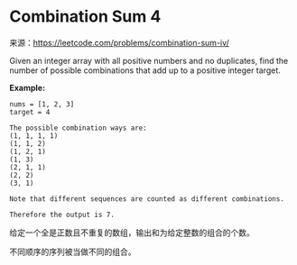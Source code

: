 # Combination Sum 4

来源：<https://leetcode.com/problems/combination-sum-iv/>

Given an integer array with all positive numbers and no duplicates, find the number of possible combinations that add up to a positive integer target.

**Example:**

```
nums = [1, 2, 3]
target = 4

The possible combination ways are:
(1, 1, 1, 1)
(1, 1, 2)
(1, 2, 1)
(1, 3)
(2, 1, 1)
(2, 2)
(3, 1)

Note that different sequences are counted as different combinations.

Therefore the output is 7.
```

给定一个全是正数且不重复的数组，输出和为给定整数的组合的个数。

不同顺序的序列被当做不同的组合。